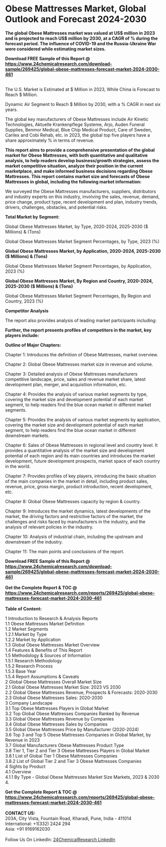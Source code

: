 <h1>Obese Mattresses Market, Global Outlook and Forecast 2024-2030</h1><p><strong>The global Obese Mattresses market was valued at US$ million in 2023 and is projected to reach US$ million by 2030, at a CAGR of % during the forecast period. The influence of COVID-19 and the Russia-Ukraine War were considered while estimating market sizes.</strong></p><p>
</p><p></p><div><b>Download FREE Sample of this Report @ 
            <a href="https://www.24chemicalresearch.com/download-sample/269425/global-obese-mattresses-forecast-market-2024-2030-461">
            https://www.24chemicalresearch.com/download-sample/269425/global-obese-mattresses-forecast-market-2024-2030-461</a></b></div><br><p>
The U.S. Market is Estimated at $ Million in 2023, While China is Forecast to Reach $ Million.</p><p>
Dynamic Air Segment to Reach $ Million by 2030, with a % CAGR in next six years.</p><p>
The global key manufacturers of Obese Mattresses include Air Kinetic Technologies, Aktuelle Krankenpflege Systeme, Arjo, Auden Funeral Supplies, Benmor Medical, Blue Chip Medical Product, Care of Sweden, Carilex and Cobi Rehab, etc. in 2023, the global top five players have a share approximately % in terms of revenue.</p><p>
<strong>This report aims to provide a comprehensive presentation of the global market for Obese Mattresses, with both quantitative and qualitative analysis, to help readers develop business/growth strategies, assess the market competitive situation, analyze their position in the current marketplace, and make informed business decisions regarding Obese Mattresses. This report contains market size and forecasts of Obese Mattresses in global, including the following market information:</strong></p><p>
</p><p>
</p><p>We surveyed the Obese Mattresses manufacturers, suppliers, distributors and industry experts on this industry, involving the sales, revenue, demand, price change, product type, recent development and plan, industry trends, drivers, challenges, obstacles, and potential risks.</p><p>
<strong>Total Market by Segment:</strong></p><p>
Global Obese Mattresses Market, by Type, 2020-2024, 2025-2030 ($ Millions) &amp; (Tons)</p><p>
Global Obese Mattresses Market Segment Percentages, by Type, 2023 (%)</p><p>
</p><p>
</p><p><strong>Global Obese Mattresses Market, by Application, 2020-2024, 2025-2030 ($ Millions) &amp; (Tons)</strong></p><p>
Global Obese Mattresses Market Segment Percentages, by Application, 2023 (%)</p><p>
</p><p>
</p><p><strong>Global Obese Mattresses Market, By Region and Country, 2020-2024, 2025-2030 ($ Millions) &amp; (Tons)</strong></p><p>
Global Obese Mattresses Market Segment Percentages, By Region and Country, 2023 (%)</p><p>
</p><p>
</p><p><strong>Competitor Analysis</strong></p><p>
The report also provides analysis of leading market participants including:</p><p>
</p><p>
</p><p><strong>Further, the report presents profiles of competitors in the market, key players include:</strong></p><p>
</p><p>
</p><p><strong>Outline of Major Chapters:</strong></p><p>
Chapter 1: Introduces the definition of Obese Mattresses, market overview.</p><p>
Chapter 2: Global Obese Mattresses market size in revenue and volume.</p><p>
Chapter 3: Detailed analysis of Obese Mattresses manufacturers competitive landscape, price, sales and revenue market share, latest development plan, merger, and acquisition information, etc.</p><p>
Chapter 4: Provides the analysis of various market segments by type, covering the market size and development potential of each market segment, to help readers find the blue ocean market in different market segments.</p><p>
Chapter 5: Provides the analysis of various market segments by application, covering the market size and development potential of each market segment, to help readers find the blue ocean market in different downstream markets.</p><p>
Chapter 6: Sales of Obese Mattresses in regional level and country level. It provides a quantitative analysis of the market size and development potential of each region and its main countries and introduces the market development, future development prospects, market space of each country in the world.</p><p>
Chapter 7: Provides profiles of key players, introducing the basic situation of the main companies in the market in detail, including product sales, revenue, price, gross margin, product introduction, recent development, etc.</p><p>
Chapter 8: Global Obese Mattresses capacity by region &amp; country.</p><p>
Chapter 9: Introduces the market dynamics, latest developments of the market, the driving factors and restrictive factors of the market, the challenges and risks faced by manufacturers in the industry, and the analysis of relevant policies in the industry.</p><p>
Chapter 10: Analysis of industrial chain, including the upstream and downstream of the industry.</p><p>
Chapter 11: The main points and conclusions of the report.</p><div><b>Download FREE Sample of this Report @ 
            <a href="https://www.24chemicalresearch.com/download-sample/269425/global-obese-mattresses-forecast-market-2024-2030-461">
            https://www.24chemicalresearch.com/download-sample/269425/global-obese-mattresses-forecast-market-2024-2030-461</a></b></div><br><div><b>Get the Complete Report & TOC @ 
            <a href="https://www.24chemicalresearch.com/reports/269425/global-obese-mattresses-forecast-market-2024-2030-461">
            https://www.24chemicalresearch.com/reports/269425/global-obese-mattresses-forecast-market-2024-2030-461</a></b></div><br>
            <b>Table of Content:</b><p>1 Introduction to Research & Analysis Reports<br />
    1.1 Obese Mattresses Market Definition<br />
    1.2 Market Segments<br />
        1.2.1 Market by Type<br />
        1.2.2 Market by Application<br />
    1.3 Global Obese Mattresses Market Overview<br />
    1.4 Features & Benefits of This Report<br />
    1.5 Methodology & Sources of Information<br />
        1.5.1 Research Methodology<br />
        1.5.2 Research Process<br />
        1.5.3 Base Year<br />
        1.5.4 Report Assumptions & Caveats<br />
2 Global Obese Mattresses Overall Market Size<br />
    2.1 Global Obese Mattresses Market Size: 2023 VS 2030<br />
    2.2 Global Obese Mattresses Revenue, Prospects & Forecasts: 2020-2030<br />
    2.3 Global Obese Mattresses Sales: 2020-2030<br />
3 Company Landscape<br />
    3.1 Top Obese Mattresses Players in Global Market<br />
    3.2 Top Global Obese Mattresses Companies Ranked by Revenue<br />
    3.3 Global Obese Mattresses Revenue by Companies<br />
    3.4 Global Obese Mattresses Sales by Companies<br />
    3.5 Global Obese Mattresses Price by Manufacturer (2020-2024)<br />
    3.6 Top 3 and Top 5 Obese Mattresses Companies in Global Market, by Revenue in 2023<br />
    3.7 Global Manufacturers Obese Mattresses Product Type<br />
    3.8 Tier 1, Tier 2 and Tier 3 Obese Mattresses Players in Global Market<br />
        3.8.1 List of Global Tier 1 Obese Mattresses Companies<br />
        3.8.2 List of Global Tier 2 and Tier 3 Obese Mattresses Companies<br />
4 Sights by Product<br />
    4.1 Overview<br />
        4.1.1 By Type - Global Obese Mattresses Market Size Markets, 2023 & 2030<br />
        4.</p><div><b>Get the Complete Report & TOC @ 
            <a href="https://www.24chemicalresearch.com/reports/269425/global-obese-mattresses-forecast-market-2024-2030-461">
            https://www.24chemicalresearch.com/reports/269425/global-obese-mattresses-forecast-market-2024-2030-461</a></b></div><br><b>CONTACT US:</b><br>
            203A, City Vista, Fountain Road, Kharadi, Pune, India - 411014<br>
            International: +1(332) 2424 294<br>
            Asia: +91 9169162030 <br><br>
            Follow Us On LinkedIn: <a href="https://www.linkedin.com/company/24chemicalresearch/">24ChemicalResearch LinkedIn</a>